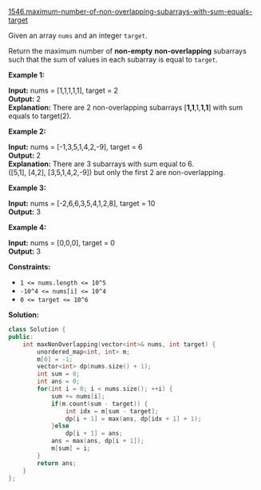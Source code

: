 [1546.maximum-number-of-non-overlapping-subarrays-with-sum-equals-target](https://leetcode.com/problems/maximum-number-of-non-overlapping-subarrays-with-sum-equals-target/)  

Given an array `nums` and an integer `target`.

Return the maximum number of **non-empty** **non-overlapping** subarrays such that the sum of values in each subarray is equal to `target`.

**Example 1:**

  
**Input:** nums = \[1,1,1,1,1\], target = 2  
**Output:** 2  
**Explanation:** There are 2 non-overlapping subarrays \[**1,1**,1,**1,1**\] with sum equals to target(2).  

**Example 2:**

  
**Input:** nums = \[-1,3,5,1,4,2,-9\], target = 6  
**Output:** 2  
**Explanation:** There are 3 subarrays with sum equal to 6.  
(\[5,1\], \[4,2\], \[3,5,1,4,2,-9\]) but only the first 2 are non-overlapping.

**Example 3:**

  
**Input:** nums = \[-2,6,6,3,5,4,1,2,8\], target = 10  
**Output:** 3  

**Example 4:**

  
**Input:** nums = \[0,0,0\], target = 0  
**Output:** 3  

**Constraints:**

*   `1 <= nums.length <= 10^5`
*   `-10^4 <= nums[i] <= 10^4`
*   `0 <= target <= 10^6`  



**Solution:**  

```cpp
class Solution {
public:
    int maxNonOverlapping(vector<int>& nums, int target) {
        unordered_map<int, int> m;
        m[0] = -1;
        vector<int> dp(nums.size() + 1);
        int sum = 0;
        int ans = 0;
        for(int i = 0; i < nums.size(); ++i) {
            sum += nums[i];
            if(m.count(sum - target)) {
                int idx = m[sum - target];
                dp[i + 1] = max(ans, dp[idx + 1] + 1);
            }else
                dp[i + 1] = ans;
            ans = max(ans, dp[i + 1]);
            m[sum] = i;
        }
        return ans;
    }
};

```
      